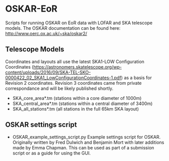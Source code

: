 # OSKAR-EoR
Scripts for running OSKAR on EoR data with LOFAR and SKA telescope models.
The OSKAR documentation can be found here: http://www.oerc.ox.ac.uk/~ska/oskar2/

## Telescope Models  
Coordinates and layouts all use the latest SKA1-LOW Configuration Coordinates (https://astronomers.skatelescope.org/wp-content/uploads/2016/09/SKA-TEL-SKO-0000422_02_SKA1_LowConfigurationCoordinates-1.pdf) as a basis for Revision 2 coordinates. Revision 3 coordinates came from private correspondance and will be likely published shortly.

- SKA_core_area*.tm (stations within a core diameter of 1000m)
- SKA_central_area*.tm (stations within a central diameter of 3400m)
- SKA_all_stations*.tm (all stations in the full 65km SKA layout)

## OSKAR settings script
- OSKAR_example_settings_script.py
  Example settings script for OSKAR. Originally written by Fred Dulwich and Benjamin Mort with later additions made by Emma Chapman. This can be used as part of a submission script or as a guide for using the GUI.

